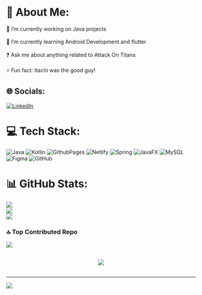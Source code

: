 # 💫 About Me:
🔭 I’m currently working on Java projects<br><br>🌱 I’m currently learning Android Development and flutter<br><br>❓ Ask me about anything related to Attack On Titans<br><br>⚡ Fun fact: Itachi was the good guy!


## 🌐 Socials:
[![LinkedIn](https://img.shields.io/badge/LinkedIn-%230077B5.svg?logo=linkedin&logoColor=white)](https://www.linkedin.com/in/kipngeno-kevin-44a61b2b6/) 

# 💻 Tech Stack:
![Java](https://img.shields.io/badge/java-%23ED8B00.svg?style=for-the-badge&logo=openjdk&logoColor=white) ![Kotlin](https://img.shields.io/badge/kotlin-%237F52FF.svg?style=for-the-badge&logo=kotlin&logoColor=white) ![GithubPages](https://img.shields.io/badge/github%20pages-121013?style=for-the-badge&logo=github&logoColor=white) ![Netlify](https://img.shields.io/badge/netlify-%23000000.svg?style=for-the-badge&logo=netlify&logoColor=#00C7B7) ![Spring](https://img.shields.io/badge/spring-%236DB33F.svg?style=for-the-badge&logo=spring&logoColor=white) ![JavaFX](https://img.shields.io/badge/javafx-%23FF0000.svg?style=for-the-badge&logo=javafx&logoColor=white) ![MySQL](https://img.shields.io/badge/mysql-4479A1.svg?style=for-the-badge&logo=mysql&logoColor=white) ![Figma](https://img.shields.io/badge/figma-%23F24E1E.svg?style=for-the-badge&logo=figma&logoColor=white) ![GitHub](https://img.shields.io/badge/github-%23121011.svg?style=for-the-badge&logo=github&logoColor=white)
# 📊 GitHub Stats:
![](https://github-readme-stats.vercel.app/api?username=kipngenokev&theme=dark&hide_border=false&include_all_commits=false&count_private=false)<br/>
![](https://github-readme-streak-stats.herokuapp.com/?user=kipngenokev&theme=dark&hide_border=false)<br/>
![](https://github-readme-stats.vercel.app/api/top-langs/?username=kipngenokev&theme=dark&hide_border=false&include_all_commits=false&count_private=false&layout=compact)

### 🔝 Top Contributed Repo
![](https://github-contributor-stats.vercel.app/api?username=kipngenokev&limit=5&theme=dark&combine_all_yearly_contributions=true)


<br/>  

<div align="center"><img src="https://spotify-github-profile.vercel.app/api/view?uid=31sj5723ypkkoo6qym5ip3kesjee&cover_image=true&theme=novatorem&show_offline=false&background_color=121212&interchange=false&bar_color=53b14f&bar_color_cover=true" /></div>  

<br/>  

---
[![](https://visitcount.itsvg.in/api?id=kipngenokev&icon=0&color=0)](https://visitcount.itsvg.in)

<!-- Proudly created with GPRM ( https://gprm.itsvg.in ) -->
